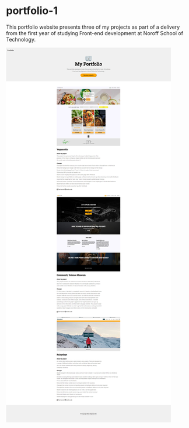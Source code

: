 # portfolio-1
This portfolio website presents three of my projects as part of a delivery from the first year of studying Front-end development at Noroff School of Technology. 

![image of portfolio site](images/portfolio1.png)
